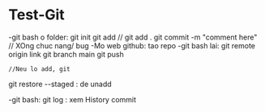 # Test-Git

-git bash o folder:
    git init
    git add <ten file>  // git add .
    git commit -m "comment here" // XOng chuc nang/ bug
-Mo web github:
    tao repo
-git bash lai:
    git remote origin link
    git branch main
    git push
    
    //Neu lo add, git 
   git restore --staged <tenFile>  : de unadd
    
    
    
    
-git bash:
    git log : xem History commit

